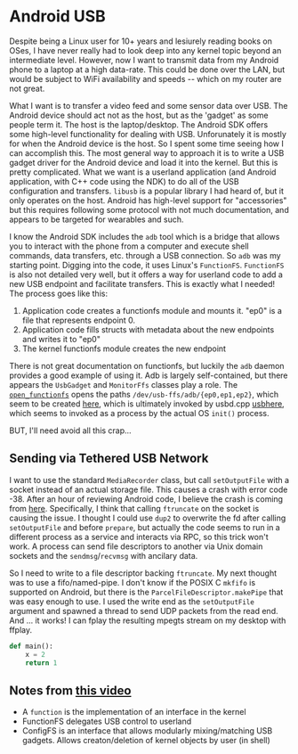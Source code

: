 # Android USB

Despite being a Linux user for 10+ years and lesiurely reading books on OSes, I have never really had to look deep into any kernel topic beyond an intermediate level.
However, now I want to transmit data from my Android phone to a laptop at a high data-rate. This could be done over the LAN, but would be subject to WiFi availability and speeds -- which on my router are not great.

What I want is to transfer a video feed and some sensor data over USB. The Android device should act not as the host, but as the 'gadget' as some people term it. The host is the laptop/desktop. The Android SDK offers some high-level functionality for dealing with USB. Unforunately it is mostly for when the Android device is the host.
So I spent some time seeing how I can accomplish this. The most general way to approach it is to write a USB gadget driver for the Android device and load it into the kernel. But this is pretty complicated. What we want is a userland application (and Android application, with C++ code using the NDK) to do all of the USB configuration and transfers.
`libusb` is a popular library I had heard of, but it only operates on the host. Android has high-level support for "accessories" but this requires following some protocol with not much documentation, and appears to be targeted for wearables and such.

I know the Android SDK includes the `adb` tool which is a bridge that allows you to interact with the phone from a computer and execute shell commands, data transfers, etc. through a USB connection. So `adb` was my starting point. Digging into the code, it uses Linux's `FunctionFS`. `FunctionFS` is also not detailed very well, but it offers a way for userland code to add a new USB endpoint and facilitate transfers. This is exactly what I needed!
The process goes like this:
 1. Application code creates a functionfs module and mounts it. "ep0" is a file that represents endpoint 0.
 2. Application code fills structs with metadata about the new endpoints and writes it to "ep0"
 3. The kernel functionfs module creates the new endpoint

There is not great documentation on functionfs, but luckily the `adb` daemon provides a good example of using it.
Adb is largely self-contained, but there appears the `UsbGadget` and `MonitorFfs` classes play a role.
The [`open_functionfs`](https://cs.android.com/android/platform/superproject/+/master:packages/modules/adb/daemon/usb_ffs.cpp;bpv=1;bpt=1;l=252?gsn=open_functionfs&gs=kythe%3A%2F%2Fandroid.googlesource.com%2Fplatform%2Fsuperproject%3Flang%3Dc%252B%252B%3Fpath%3Dpackages%2Fmodules%2Fadb%2Fdaemon%2Fusb_ffs.h%23wcPnFn6hhd6u3sUNwsclPIF4c5_j3nF6htwjeXm1Cxc&gs=kythe%3A%2F%2Fandroid.googlesource.com%2Fplatform%2Fsuperproject%3Flang%3Dc%252B%252B%3Fpath%3Dpackages%2Fmodules%2Fadb%2Fdaemon%2Fusb_ffs.cpp%23hAQE_jtK92ASwsz5TP6IMbNIY-HlCosIMSsHeHmeB7Q) opens the paths `/dev/usb-ffs/adb/{ep0,ep1,ep2}`, which seem to be created [here](https://cs.android.com/android/platform/superproject/+/master:hardware/interfaces/usb/gadget/1.2/default/lib/UsbGadgetUtils.cpp;bpv=1;bpt=1;l=191?gsn=addAdb&gs=kythe%3A%2F%2Fandroid.googlesource.com%2Fplatform%2Fsuperproject%3Flang%3Dc%252B%252B%3Fpath%3Dhardware%2Finterfaces%2Fusb%2Fgadget%2F1.2%2Fdefault%2Flib%2Finclude%2FUsbGadgetCommon.h%23N-KZXGkH_qBFEnMVKr5rViGdf6MSnkx5Vny_rd4sa9A&gs=kythe%3A%2F%2Fandroid.googlesource.com%2Fplatform%2Fsuperproject%3Flang%3Dc%252B%252B%3Fpath%3Dhardware%2Finterfaces%2Fusb%2Fgadget%2F1.2%2Fdefault%2Flib%2FUsbGadgetUtils.cpp%23ddz_kn0L6mgRwl0H1gpXa9h2Vmn1hTx75jd5bHAMfrM), which is ultimately invoked by usbd.cpp [usbhere](https://cs.android.com/android/platform/superproject/+/master:system/core/usbd/usbd.cpp;drc=fd8332d402a8cdc3dcb5436209a74f2c85747c66;l=47), which seems to invoked as a process by the actual OS `init()` process.

BUT, I'll need avoid all this crap...

## Sending via Tethered USB Network

I want to use the standard `MediaRecorder` class, but call `setOutputFile` with a socket instead of an actual storage file. This causes a crash with error code -38. After an hour of reviewing Android code, I believe the crash is coming from [here](https://cs.android.com/android/platform/superproject/+/master:frameworks/av/media/libmediaplayerservice/StagefrightRecorder.cpp;drc=798331bb6d9e88c8e8bbf825544f4ddb96b940b3;bpv=1;bpt=1;l=411?gsn=setOutputFile&gs=kythe%3A%2F%2Fandroid.googlesource.com%2Fplatform%2Fsuperproject%3Flang%3Dc%252B%252B%3Fpath%3Dframeworks%2Fav%2Fmedia%2Flibmediaplayerservice%2FStagefrightRecorder.cpp%23BgUA4AwS7v7SOqBdyx3kjupAHOkiD46ONnTRggHcWg0&gs=kythe%3A%2F%2Fandroid.googlesource.com%2Fplatform%2Fsuperproject%3Flang%3Dc%252B%252B%3Fpath%3Dframeworks%2Fav%2Fmedia%2Flibmediaplayerservice%2FStagefrightRecorder.h%23aD9TAExpI8lkHqClZzHo9AN_grWrEgOFR0omcDetBXY). Specifically, I think that calling `ftruncate` on the socket is causing the issue. I thought I could use `dup2` to overwrite the fd after calling `setOutputFile` and before `prepare`, but actually the code seems to run in a different process as a service and interacts via RPC, so this trick won't work. A process can send file descriptors to another via Unix domain sockets and the `sendmsg`/`recvmsg` with ancilary data.

So I need to write to a file descriptor backing `ftruncate`. My next thought was to use a fifo/named-pipe. I don't know if the POSIX C `mkfifo` is supported on Android, but there is the `ParcelFileDescriptor.makePipe` that was easy enough to use. I used the write end as the `setOutputFile` argument and spawned a thread to send UDP packets from the read end. And ... it works! I can fplay the resulting mpegts stream on my desktop with ffplay.

```python
def main():
	x = 2
	return 1
```

## Notes from [this video](https://www.youtube.com/watch?v=mQYh4xYG5a4)
 - A `function` is the implementation of an interface in the kernel
 - FunctionFS delegates USB control to userland
 - ConfigFS is an interface that allows modularly mixing/matching USB gadgets. Allows creaton/deletion of kernel objects by user (in shell)
